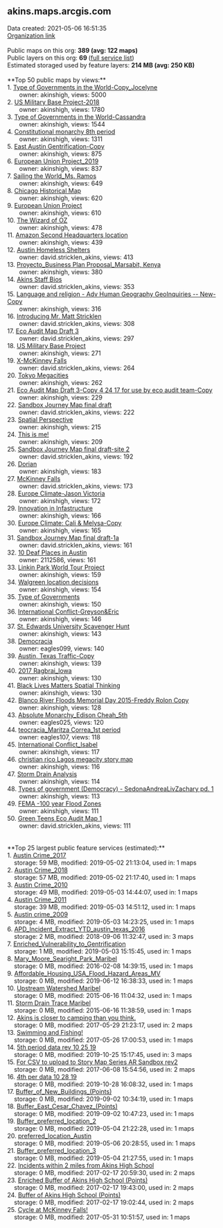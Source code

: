 <h2>akins.maps.arcgis.com</h2> Data created: 2021-05-06 16:51:35 <br /><a target='new' href='https://akins.maps.arcgis.com'>Organization link</a><br /><br />Public maps on this org: <b>389 (avg: 122 maps)</b><br />Public layers on this org: <b>69 </b>(<a target='new' href='https://services.arcgis.com/4vrrVe3VsLKd4VT2/ArcGIS/rest/services'>full service list</a>)<br />Estimated storaged used by feature layers: <b>214 MB (avg: 250 KB)</b><br /><br />**Top 50 public maps by views:**<br />  1. <a target='new' href='https://www.arcgis.com/home/item.html?id=4c415e784e1e40fcbea2d22de7bd5789'>Type of Governments in the World-Copy_Jocelyne</a> <br />  &nbsp;&nbsp;&nbsp;&nbsp; &nbsp;&nbsp;owner: akinshigh, views: 5000<br />  2. <a target='new' href='https://www.arcgis.com/home/item.html?id=526d526c3eb7462284fe4ca081f01795'>US Military Base Project-2018</a> <br />  &nbsp;&nbsp;&nbsp;&nbsp; &nbsp;&nbsp;owner: akinshigh, views: 1780<br />  3. <a target='new' href='https://www.arcgis.com/home/item.html?id=cb57e1414d164593958f6eb48f7549b5'>Type of Governments in the World-Cassandra</a> <br />  &nbsp;&nbsp;&nbsp;&nbsp; &nbsp;&nbsp;owner: akinshigh, views: 1544<br />  4. <a target='new' href='https://www.arcgis.com/home/item.html?id=65031c4b21d442da9a4a5bcf93c24ad2'>Constitutional monarchy 8th period</a> <br />  &nbsp;&nbsp;&nbsp;&nbsp; &nbsp;&nbsp;owner: akinshigh, views: 1311<br />  5. <a target='new' href='https://www.arcgis.com/home/item.html?id=4ad576d8650241c383a693e425a8fa79'>East Austin Gentrification-Copy</a> <br />  &nbsp;&nbsp;&nbsp;&nbsp; &nbsp;&nbsp;owner: akinshigh, views: 875<br />  6. <a target='new' href='https://www.arcgis.com/home/item.html?id=cdf63964149e4c07a58053c2fa5d2d2c'>European Union Project_2019</a> <br />  &nbsp;&nbsp;&nbsp;&nbsp; &nbsp;&nbsp;owner: akinshigh, views: 837<br />  7. <a target='new' href='https://www.arcgis.com/home/item.html?id=4ca39910f5b04d07a8522c30015159b4'>Sailing the World_Ms. Ramos</a> <br />  &nbsp;&nbsp;&nbsp;&nbsp; &nbsp;&nbsp;owner: akinshigh, views: 649<br />  8. <a target='new' href='https://www.arcgis.com/home/item.html?id=a3a9defc5449494e9435cf652671f187'>Chicago Historical Map</a> <br />  &nbsp;&nbsp;&nbsp;&nbsp; &nbsp;&nbsp;owner: akinshigh, views: 620<br />  9. <a target='new' href='https://www.arcgis.com/home/item.html?id=bba9b801802f416fa92fdff4e738a786'>European Union Project</a> <br />  &nbsp;&nbsp;&nbsp;&nbsp; &nbsp;&nbsp;owner: akinshigh, views: 610<br />  10. <a target='new' href='https://www.arcgis.com/home/item.html?id=a759daa1e3674a0da98b1705a88914d5'>The Wizard of OZ</a> <br />  &nbsp;&nbsp;&nbsp;&nbsp; &nbsp;&nbsp;owner: akinshigh, views: 478<br />  11. <a target='new' href='https://www.arcgis.com/home/item.html?id=5c5650bf201f40b598a7a5fd3a5a9e6f'>Amazon Second Headquarters location</a> <br />  &nbsp;&nbsp;&nbsp;&nbsp; &nbsp;&nbsp;owner: akinshigh, views: 439<br />  12. <a target='new' href='https://www.arcgis.com/home/item.html?id=6ff9434ab1c440218f37d8b16993c076'>Austin Homeless Shelters</a> <br />  &nbsp;&nbsp;&nbsp;&nbsp; &nbsp;&nbsp;owner: david.stricklen_akins, views: 413<br />  13. <a target='new' href='https://www.arcgis.com/home/item.html?id=94290d9814584abea974f792c1997c97'>Proyecto_Business Plan Proposal_Marsabit, Kenya</a> <br />  &nbsp;&nbsp;&nbsp;&nbsp; &nbsp;&nbsp;owner: akinshigh, views: 380<br />  14. <a target='new' href='https://www.arcgis.com/home/item.html?id=95ef3eece4c9406da1d3ac580d82430b'>Akins Staff Bios</a> <br />  &nbsp;&nbsp;&nbsp;&nbsp; &nbsp;&nbsp;owner: david.stricklen_akins, views: 353<br />  15. <a target='new' href='https://www.arcgis.com/home/item.html?id=2ea037f9f1da4bc4a1ab2996f5cca789'>Language and religion - Adv Human Geography GeoInquiries -- New-Copy</a> <br />  &nbsp;&nbsp;&nbsp;&nbsp; &nbsp;&nbsp;owner: akinshigh, views: 316<br />  16. <a target='new' href='https://www.arcgis.com/home/item.html?id=b8620ab8ea7645758b35896ed1238288'>Introducing Mr. Matt Stricklen</a> <br />  &nbsp;&nbsp;&nbsp;&nbsp; &nbsp;&nbsp;owner: david.stricklen_akins, views: 308<br />  17. <a target='new' href='https://www.arcgis.com/home/item.html?id=7543d17411554f9cb74c28a59d195d85'>Eco Audit Map Draft 3</a> <br />  &nbsp;&nbsp;&nbsp;&nbsp; &nbsp;&nbsp;owner: david.stricklen_akins, views: 297<br />  18. <a target='new' href='https://www.arcgis.com/home/item.html?id=81e436b14ef349e9b76db47d24bc4031'>US Military Base Project</a> <br />  &nbsp;&nbsp;&nbsp;&nbsp; &nbsp;&nbsp;owner: akinshigh, views: 271<br />  19. <a target='new' href='https://www.arcgis.com/home/item.html?id=156d391dda9f4d7c93d260448c3719ca'>X-McKinney Falls</a> <br />  &nbsp;&nbsp;&nbsp;&nbsp; &nbsp;&nbsp;owner: david.stricklen_akins, views: 264<br />  20. <a target='new' href='https://www.arcgis.com/home/item.html?id=fd4dd90d638e4711b01601ff935cce0e'>Tokyo Megacities</a> <br />  &nbsp;&nbsp;&nbsp;&nbsp; &nbsp;&nbsp;owner: akinshigh, views: 262<br />  21. <a target='new' href='https://www.arcgis.com/home/item.html?id=b79551221c8040369291201dd65e5fe5'>Eco Audit Map Draft 3-Copy 4 24 17 for use by eco audit team-Copy</a> <br />  &nbsp;&nbsp;&nbsp;&nbsp; &nbsp;&nbsp;owner: akinshigh, views: 229<br />  22. <a target='new' href='https://www.arcgis.com/home/item.html?id=8702a03237bd4407af98aa6ca05fd8cf'>Sandbox Journey Map final draft</a> <br />  &nbsp;&nbsp;&nbsp;&nbsp; &nbsp;&nbsp;owner: david.stricklen_akins, views: 222<br />  23. <a target='new' href='https://www.arcgis.com/home/item.html?id=3e3f959a979e4c519a50b93a1be7ec2f'>Spatial Perspective</a> <br />  &nbsp;&nbsp;&nbsp;&nbsp; &nbsp;&nbsp;owner: akinshigh, views: 215<br />  24. <a target='new' href='https://www.arcgis.com/home/item.html?id=282c26fb288f48c6923a7b7db92af546'>This is me!</a> <br />  &nbsp;&nbsp;&nbsp;&nbsp; &nbsp;&nbsp;owner: akinshigh, views: 209<br />  25. <a target='new' href='https://www.arcgis.com/home/item.html?id=029730fde06d420bab7f03d2fc1985c1'>Sandbox Journey Map final draft-site 2</a> <br />  &nbsp;&nbsp;&nbsp;&nbsp; &nbsp;&nbsp;owner: david.stricklen_akins, views: 192<br />  26. <a target='new' href='https://www.arcgis.com/home/item.html?id=e42a49d7eba546fd8185b6695900cf71'>Dorian</a> <br />  &nbsp;&nbsp;&nbsp;&nbsp; &nbsp;&nbsp;owner: akinshigh, views: 183<br />  27. <a target='new' href='https://www.arcgis.com/home/item.html?id=3313cc3885b84e1b9b0cd971392cf1b2'>McKinney Falls</a> <br />  &nbsp;&nbsp;&nbsp;&nbsp; &nbsp;&nbsp;owner: david.stricklen_akins, views: 173<br />  28. <a target='new' href='https://www.arcgis.com/home/item.html?id=ca82a985f947474d98060a48e1488209'>Europe Climate-Jason Victoria</a> <br />  &nbsp;&nbsp;&nbsp;&nbsp; &nbsp;&nbsp;owner: akinshigh, views: 172<br />  29. <a target='new' href='https://www.arcgis.com/home/item.html?id=47ab9a2e4635450999d9fe8ad446a3d5'>Innovation in Infastructure</a> <br />  &nbsp;&nbsp;&nbsp;&nbsp; &nbsp;&nbsp;owner: akinshigh, views: 166<br />  30. <a target='new' href='https://www.arcgis.com/home/item.html?id=f3af94f64ff248bcb51518a450c2dbfa'>Europe Climate: Cali & Melysa-Copy</a> <br />  &nbsp;&nbsp;&nbsp;&nbsp; &nbsp;&nbsp;owner: akinshigh, views: 165<br />  31. <a target='new' href='https://www.arcgis.com/home/item.html?id=8d310a95da404cd184c6013b444d9226'>Sandbox Journey Map final draft-1a</a> <br />  &nbsp;&nbsp;&nbsp;&nbsp; &nbsp;&nbsp;owner: david.stricklen_akins, views: 161<br />  32. <a target='new' href='https://www.arcgis.com/home/item.html?id=70bb7af8ca5a478f91aff83bf47f0e0c'>10 Deaf Places in Austin</a> <br />  &nbsp;&nbsp;&nbsp;&nbsp; &nbsp;&nbsp;owner: 2112586, views: 161<br />  33. <a target='new' href='https://www.arcgis.com/home/item.html?id=a0866fe3540b44f893d9416ebdee07b9'>Linkin Park World Tour Project</a> <br />  &nbsp;&nbsp;&nbsp;&nbsp; &nbsp;&nbsp;owner: akinshigh, views: 159<br />  34. <a target='new' href='https://www.arcgis.com/home/item.html?id=f5601a12c914422d924d069bc3e39e91'>Walgreen location decisions</a> <br />  &nbsp;&nbsp;&nbsp;&nbsp; &nbsp;&nbsp;owner: akinshigh, views: 154<br />  35. <a target='new' href='https://www.arcgis.com/home/item.html?id=0932bde34944410d9dce87e44d3f687a'>Type of Governments</a> <br />  &nbsp;&nbsp;&nbsp;&nbsp; &nbsp;&nbsp;owner: akinshigh, views: 150<br />  36. <a target='new' href='https://www.arcgis.com/home/item.html?id=ef925765b03a4cddae570fedd3b3e4b3'>International Conflict-Greyson&Eric</a> <br />  &nbsp;&nbsp;&nbsp;&nbsp; &nbsp;&nbsp;owner: akinshigh, views: 146<br />  37. <a target='new' href='https://www.arcgis.com/home/item.html?id=a0be001950504012a53a5bf2f6994d08'>St. Edwards University Scavenger Hunt</a> <br />  &nbsp;&nbsp;&nbsp;&nbsp; &nbsp;&nbsp;owner: akinshigh, views: 143<br />  38. <a target='new' href='https://www.arcgis.com/home/item.html?id=72b3e791856449f7a0a7fec2f2be4641'>Democracia</a> <br />  &nbsp;&nbsp;&nbsp;&nbsp; &nbsp;&nbsp;owner: eagles099, views: 140<br />  39. <a target='new' href='https://www.arcgis.com/home/item.html?id=04a6fa04b0da464e9c280f5e5779e5e9'>Austin, Texas Traffic-Copy</a> <br />  &nbsp;&nbsp;&nbsp;&nbsp; &nbsp;&nbsp;owner: akinshigh, views: 139<br />  40. <a target='new' href='https://www.arcgis.com/home/item.html?id=79dde2565e69444a80288971e77c5e72'>2017 Ragbrai_Iowa</a> <br />  &nbsp;&nbsp;&nbsp;&nbsp; &nbsp;&nbsp;owner: akinshigh, views: 130<br />  41. <a target='new' href='https://www.arcgis.com/home/item.html?id=ec27c945a57242ce9b7240fc7403d5b4'>Black Lives Matters Spatial Thinking</a> <br />  &nbsp;&nbsp;&nbsp;&nbsp; &nbsp;&nbsp;owner: akinshigh, views: 130<br />  42. <a target='new' href='https://www.arcgis.com/home/item.html?id=a6269b04289b4e5a8035e8f06c4b32ea'>Blanco River Floods Memorial Day 2015-Freddy Rolon Copy</a> <br />  &nbsp;&nbsp;&nbsp;&nbsp; &nbsp;&nbsp;owner: akinshigh, views: 128<br />  43. <a target='new' href='https://www.arcgis.com/home/item.html?id=7ff74b8362e14230924bc98038a2e1fb'>Absolute Monarchy_Edison Cheah_5th</a> <br />  &nbsp;&nbsp;&nbsp;&nbsp; &nbsp;&nbsp;owner: eagles025, views: 120<br />  44. <a target='new' href='https://www.arcgis.com/home/item.html?id=3c38c90fc796478292c3d744e5c626f7'>teocracia_Maritza Correa_1st period</a> <br />  &nbsp;&nbsp;&nbsp;&nbsp; &nbsp;&nbsp;owner: eagles107, views: 118<br />  45. <a target='new' href='https://www.arcgis.com/home/item.html?id=8dd3c91e5da54b269f1ebaf3e77ec342'>International Conflict_Isabel</a> <br />  &nbsp;&nbsp;&nbsp;&nbsp; &nbsp;&nbsp;owner: akinshigh, views: 117<br />  46. <a target='new' href='https://www.arcgis.com/home/item.html?id=d80b523818904371842dc3dfa2ae3588'>christian rico Lagos megacity story map</a> <br />  &nbsp;&nbsp;&nbsp;&nbsp; &nbsp;&nbsp;owner: akinshigh, views: 116<br />  47. <a target='new' href='https://www.arcgis.com/home/item.html?id=8fb1b50f69d942b0a70536dc5a32aa12'>Storm Drain Analysis</a> <br />  &nbsp;&nbsp;&nbsp;&nbsp; &nbsp;&nbsp;owner: akinshigh, views: 114<br />  48. <a target='new' href='https://www.arcgis.com/home/item.html?id=83d1ec4c2400421898d99633cbe2a717'>Types of government (Democracy) - SedonaAndreaLivZachary pd. 1</a> <br />  &nbsp;&nbsp;&nbsp;&nbsp; &nbsp;&nbsp;owner: akinshigh, views: 113<br />  49. <a target='new' href='https://www.arcgis.com/home/item.html?id=c1bca9b5a0aa46d8bd22c27083bb5b6f'>FEMA -100 year Flood Zones</a> <br />  &nbsp;&nbsp;&nbsp;&nbsp; &nbsp;&nbsp;owner: akinshigh, views: 111<br />  50. <a target='new' href='https://www.arcgis.com/home/item.html?id=0e8ca75e033f463da17a86d3418dc718'>Green Teens Eco Audit Map 1</a> <br />  &nbsp;&nbsp;&nbsp;&nbsp; &nbsp;&nbsp;owner: david.stricklen_akins, views: 111<br /><br /><br />**Top 25 largest public feature services (estimated):**<br /> 1. <a target='new' href='https://www.arcgis.com/home/item.html?id=39aae823f9b149cc96a22f474bbd7cc2'>Austin Crime_2017</a><br /> &nbsp;&nbsp;&nbsp;&nbsp;storage: 59 MB, modified: 2019-05-02 21:13:04,  used in: 1 maps<br /> 2. <a target='new' href='https://www.arcgis.com/home/item.html?id=16b11ca455d94792a6ee75d0d5d7b0f4'>Austin Crime_2018</a><br /> &nbsp;&nbsp;&nbsp;&nbsp;storage: 57 MB, modified: 2019-05-02 21:17:40,  used in: 1 maps<br /> 3. <a target='new' href='https://www.arcgis.com/home/item.html?id=1417d4fb29484d279eedb25308c3d69d'>Austin Crime_2010</a><br /> &nbsp;&nbsp;&nbsp;&nbsp;storage: 49 MB, modified: 2019-05-03 14:44:07,  used in: 1 maps<br /> 4. <a target='new' href='https://www.arcgis.com/home/item.html?id=2157b06ebc0c4df28c49c98a646ecd9f'>Austin Crime_2011</a><br /> &nbsp;&nbsp;&nbsp;&nbsp;storage: 39 MB, modified: 2019-05-03 14:51:12,  used in: 1 maps<br /> 5. <a target='new' href='https://www.arcgis.com/home/item.html?id=17bd2f1686e44aaf8ffca5a9cebc2fbe'>Austin crime_2009</a><br /> &nbsp;&nbsp;&nbsp;&nbsp;storage: 4 MB, modified: 2019-05-03 14:23:25,  used in: 1 maps<br /> 6. <a target='new' href='https://www.arcgis.com/home/item.html?id=390ef343daeb47d9b4ea84698bec76de'>APD_Incident_Extract_YTD_austin_texas_2016</a><br /> &nbsp;&nbsp;&nbsp;&nbsp;storage: 2 MB, modified: 2018-09-06 11:32:47,  used in: 3 maps<br /> 7. <a target='new' href='https://www.arcgis.com/home/item.html?id=f464bc3a9aea4b3ca21295eb84ea9712'>Enriched_Vulnerability_to_Gentrification</a><br /> &nbsp;&nbsp;&nbsp;&nbsp;storage: 1 MB, modified: 2019-05-03 15:15:45,  used in: 1 maps<br /> 8. <a target='new' href='https://www.arcgis.com/home/item.html?id=b89a9380c98348d0a6bd468f9f59828f'>Mary_Moore_Searight_Park_Maribel</a><br /> &nbsp;&nbsp;&nbsp;&nbsp;storage: 0 MB, modified: 2016-02-08 14:39:15,  used in: 1 maps<br /> 9. <a target='new' href='https://www.arcgis.com/home/item.html?id=66e6064f6d364fbf906b85a09f1a5227'>Affordable_Housing_USA_Flood_Hazard_Areas_MV</a><br /> &nbsp;&nbsp;&nbsp;&nbsp;storage: 0 MB, modified: 2019-06-12 16:38:33,  used in: 1 maps<br /> 10. <a target='new' href='https://www.arcgis.com/home/item.html?id=9474dba931c14b7ba43cd478da25ffaf'>Upstream Watershed Maribel</a><br /> &nbsp;&nbsp;&nbsp;&nbsp;storage: 0 MB, modified: 2015-06-16 11:04:32,  used in: 1 maps<br /> 11. <a target='new' href='https://www.arcgis.com/home/item.html?id=033d1151b8a94aba83a83c33eba5e918'>Storm Drain Trace Maribel</a><br /> &nbsp;&nbsp;&nbsp;&nbsp;storage: 0 MB, modified: 2015-06-16 11:38:59,  used in: 1 maps<br /> 12. <a target='new' href='https://www.arcgis.com/home/item.html?id=147c4e9ffb164c79b0f39d9ef3c18fcc'>Akins is closer to camping than you think.</a><br /> &nbsp;&nbsp;&nbsp;&nbsp;storage: 0 MB, modified: 2017-05-29 21:23:17,  used in: 2 maps<br /> 13. <a target='new' href='https://www.arcgis.com/home/item.html?id=d26e39f69cce462696c8e8c867ccc39f'>Swimming and Fishing!</a><br /> &nbsp;&nbsp;&nbsp;&nbsp;storage: 0 MB, modified: 2017-05-26 17:00:53,  used in: 1 maps<br /> 14. <a target='new' href='https://www.arcgis.com/home/item.html?id=bf92c4557ad44f9ea913716fe32c0826'>5th period data rev 10 25 19</a><br /> &nbsp;&nbsp;&nbsp;&nbsp;storage: 0 MB, modified: 2019-10-25 15:17:45,  used in: 3 maps<br /> 15. <a target='new' href='https://www.arcgis.com/home/item.html?id=8fe4e0a328e04e598f1898f2d07144b3'>For CSV to upload to Story Map Series AR Sandbox rev2</a><br /> &nbsp;&nbsp;&nbsp;&nbsp;storage: 0 MB, modified: 2017-06-08 15:54:56,  used in: 2 maps<br /> 16. <a target='new' href='https://www.arcgis.com/home/item.html?id=a6a3f96de55242188f6dd95e785302ef'>4th per data 10 28 19</a><br /> &nbsp;&nbsp;&nbsp;&nbsp;storage: 0 MB, modified: 2019-10-28 16:08:32,  used in: 1 maps<br /> 17. <a target='new' href='https://www.arcgis.com/home/item.html?id=0a74c0e685ee419e942d34bed3d66d77'>Buffer_of_New_Buildings_(Points)</a><br /> &nbsp;&nbsp;&nbsp;&nbsp;storage: 0 MB, modified: 2019-09-02 10:34:19,  used in: 1 maps<br /> 18. <a target='new' href='https://www.arcgis.com/home/item.html?id=c1b60fe3b29440388e0174117016e590'>Buffer_East_Cesar_Chavez_(Points)</a><br /> &nbsp;&nbsp;&nbsp;&nbsp;storage: 0 MB, modified: 2019-09-02 10:47:23,  used in: 1 maps<br /> 19. <a target='new' href='https://www.arcgis.com/home/item.html?id=69762cf6732445f6bbbc50f4b5a9832b'>Buffer_preferred_location_2</a><br /> &nbsp;&nbsp;&nbsp;&nbsp;storage: 0 MB, modified: 2019-05-04 21:22:28,  used in: 1 maps<br /> 20. <a target='new' href='https://www.arcgis.com/home/item.html?id=917e254777624b4ea78e9e00e83f3a09'>preferred_location_Austin</a><br /> &nbsp;&nbsp;&nbsp;&nbsp;storage: 0 MB, modified: 2019-05-06 20:28:55,  used in: 1 maps<br /> 21. <a target='new' href='https://www.arcgis.com/home/item.html?id=3bc80506fd574c5088808ae52953b718'>Buffer_preferred_location_3</a><br /> &nbsp;&nbsp;&nbsp;&nbsp;storage: 0 MB, modified: 2019-05-04 21:27:55,  used in: 1 maps<br /> 22. <a target='new' href='https://www.arcgis.com/home/item.html?id=d85a7788bd414cc286ae0d72cd82ee74'>Incidents within 2 miles from Akins High School</a><br /> &nbsp;&nbsp;&nbsp;&nbsp;storage: 0 MB, modified: 2017-02-17 20:59:30,  used in: 2 maps<br /> 23. <a target='new' href='https://www.arcgis.com/home/item.html?id=4b3af5f413584add89d2060d352f776d'>Enriched Buffer of Akins High School (Points)</a><br /> &nbsp;&nbsp;&nbsp;&nbsp;storage: 0 MB, modified: 2017-02-17 19:43:00,  used in: 2 maps<br /> 24. <a target='new' href='https://www.arcgis.com/home/item.html?id=826843b212c24efcac2d5bb078af4d5e'>Buffer of Akins High School (Points)</a><br /> &nbsp;&nbsp;&nbsp;&nbsp;storage: 0 MB, modified: 2017-02-17 19:02:44,  used in: 2 maps<br /> 25. <a target='new' href='https://www.arcgis.com/home/item.html?id=4358c3b3319448cf971035f910d243ae'>Cycle at McKinney Falls!</a><br /> &nbsp;&nbsp;&nbsp;&nbsp;storage: 0 MB, modified: 2017-05-31 10:51:57,  used in: 1 maps<br />